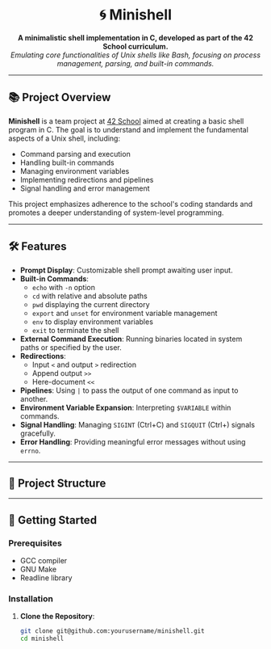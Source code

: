 <h1 align="center">🌀 Minishell</h1>

<p align="center">
  <b>A minimalistic shell implementation in C, developed as part of the 42 School curriculum.</b><br>
  <i>Emulating core functionalities of Unix shells like Bash, focusing on process management, parsing, and built-in commands.</i>
</p>

---

## 📚 Project Overview

**Minishell** is a team project at [42 School](https://42.fr/en/homepage/) aimed at creating a basic shell program in C. The goal is to understand and implement the fundamental aspects of a Unix shell, including:

- Command parsing and execution
- Handling built-in commands
- Managing environment variables
- Implementing redirections and pipelines
- Signal handling and error management

This project emphasizes adherence to the school's coding standards and promotes a deeper understanding of system-level programming.

---

## 🛠️ Features

- **Prompt Display**: Customizable shell prompt awaiting user input.
- **Built-in Commands**:
  - `echo` with `-n` option
  - `cd` with relative and absolute paths
  - `pwd` displaying the current directory
  - `export` and `unset` for environment variable management
  - `env` to display environment variables
  - `exit` to terminate the shell
- **External Command Execution**: Running binaries located in system paths or specified by the user.
- **Redirections**:
  - Input `<` and output `>` redirection
  - Append output `>>`
  - Here-document `<<`
- **Pipelines**: Using `|` to pass the output of one command as input to another.
- **Environment Variable Expansion**: Interpreting `$VARIABLE` within commands.
- **Signal Handling**: Managing `SIGINT` (Ctrl+C) and `SIGQUIT` (Ctrl+\) signals gracefully.
- **Error Handling**: Providing meaningful error messages without using `errno`.

---

## 📁 Project Structure


---

## 🚀 Getting Started

### Prerequisites

- GCC compiler
- GNU Make
- Readline library

### Installation

1. **Clone the Repository**:

   ```bash
   git clone git@github.com:yourusername/minishell.git
   cd minishell

